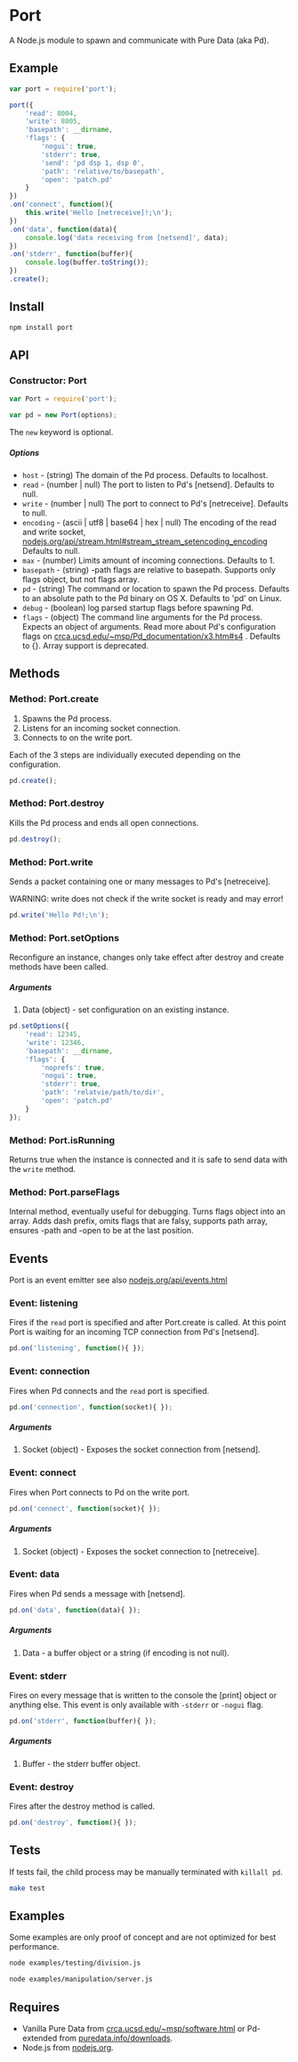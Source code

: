 # Port

A Node.js module to spawn and communicate with Pure Data (aka Pd).



Example
-------

```js
var port = require('port');

port({
	'read': 8004,
	'write': 8005,
	'basepath': __dirname,
	'flags': {
		'nogui': true,
		'stderr': true,
		'send': 'pd dsp 1, dsp 0',
		'path': 'relative/to/basepath',
		'open': 'patch.pd'
	}
})
.on('connect', function(){
	this.write('Hello [netreceive]!;\n');
})
.on('data', function(data){
	console.log('data receiving from [netsend]', data);
})
.on('stderr', function(buffer){
	console.log(buffer.toString());
})
.create();
```



Install
-------

```bash
npm install port
```



API
---

### Constructor: Port

```js
var Port = require('port');

var pd = new Port(options);
```

The `new` keyword is optional.



##### Options

  - `host` - (string) The domain of the Pd process. Defaults to localhost.
  - `read` - (number | null) The port to listen to Pd's [netsend]. 
  Defaults to null.
  - `write` - (number | null) The port to connect to Pd's [netreceive]. 
  Defaults to null.
  - `encoding` - (ascii | utf8 | base64 | hex | null)
  The encoding of the read and write socket, 
  [nodejs.org/api/stream.html#stream_stream_setencoding_encoding](http://nodejs.org/api/stream.html#stream_stream_setencoding_encoding)
  Defaults to null.
  - `max` - (number) Limits amount of incoming connections. Defaults to 1.
  - `basepath` - (string) -path flags are relative to basepath. Supports only flags object, but not flags array.
  - `pd` - (string) The command or location to spawn the Pd process. 
  Defaults to an absolute path to the Pd binary on OS X.
  Defaults to 'pd' on Linux.
  - `debug` - (boolean) log parsed startup flags before spawning Pd.
  - `flags` - (object) The command line arguments for the Pd process. 
  Expects an object of arguments. Read more about Pd's configuration flags on 
  [crca.ucsd.edu/~msp/Pd_documentation/x3.htm#s4](http://crca.ucsd.edu/~msp/Pd_documentation/x3.htm#s4) . 
  Defaults to {}. Array support is deprecated.



Methods
-------


### Method: Port.create

1. Spawns the Pd process.
2. Listens for an incoming socket connection.
3. Connects to on the write port.

Each of the 3 steps are individually executed depending on the configuration.

```js
pd.create();
```



### Method: Port.destroy

Kills the Pd process and ends all open connections. 

```js
pd.destroy();
```



### Method: Port.write

Sends a packet containing one or many messages to Pd's [netreceive].

WARNING: write does not check if the write socket is ready and may error!

```js
pd.write('Hello Pd!;\n');
```



### Method: Port.setOptions

Reconfigure an instance, changes only take effect after destroy and create methods have been called.


##### Arguments

1. Data (object) - set configuration on an existing instance.

```js
pd.setOptions({
	'read': 12345,
	'write': 12346,
	'basepath': __dirname,
	'flags': {
		'noprefs': true,
		'nogui': true,
		'stderr': true,
		'path': 'relatvie/path/to/dir',
		'open': 'patch.pd'
	}
});
```


### Method: Port.isRunning

Returns true when the instance is connected and it is safe to send data with the `write` method.



### Method: Port.parseFlags

Internal method, eventually useful for debugging. Turns flags object into an array. Adds dash prefix, omits flags that are falsy, supports path array, ensures -path and -open to be at the last position.


Events
------

Port is an event emitter see also
[nodejs.org/api/events.html](http://nodejs.org/api/events.html)



### Event: listening

Fires if the `read` port is specified and after Port.create is called.
At this point Port is waiting for an incoming TCP connection from Pd's [netsend].

```js
pd.on('listening', function(){ });
```



### Event: connection

Fires when Pd connects and the `read` port is specified.

```js
pd.on('connection', function(socket){ });
```

##### Arguments

1. Socket (object) - Exposes the socket connection from [netsend].



### Event: connect

Fires when Port connects to Pd on the write port. 

```js
pd.on('connect', function(socket){ });
```

##### Arguments

1. Socket (object) - Exposes the socket connection to [netreceive].



### Event: data

Fires when Pd sends a message with [netsend]. 

```js
pd.on('data', function(data){ });
```

##### Arguments

1. Data - a buffer object or a string (if encoding is not null).



### Event: stderr

Fires on every message that is written to the console the [print] object 
or anything else. This event is only available with `-stderr` or `-nogui` flag.

```js
pd.on('stderr', function(buffer){ });
```

##### Arguments

1. Buffer - the stderr buffer object.



### Event: destroy

Fires after the destroy method is called. 

```js
pd.on('destroy', function(){ });
```



Tests
-----

If tests fail, the child process may be manually terminated with `killall pd`. 

```bash
make test
```



Examples
--------

Some examples are only proof of concept and are not optimized for best performance.

```bash
node examples/testing/division.js

node examples/manipulation/server.js
```



Requires
--------

  - Vanilla Pure Data from 
  [crca.ucsd.edu/~msp/software.html](http://crca.ucsd.edu/~msp/software.html)
  or Pd-extended from [puredata.info/downloads](http://puredata.info/downloads).
  - Node.js from [nodejs.org](http://nodejs.org/).
